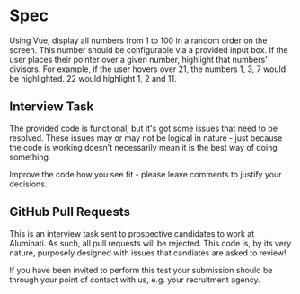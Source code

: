 # Spec

Using Vue, display all numbers from 1 to 100 in a random order on the screen. This number should be configurable via a provided input box. If the user places their pointer over a given number, highlight that numbers' divisors. For example, if the user hovers over 21, the numbers 1, 3, 7 would be highlighted. 22 would highlight 1, 2 and 11.

## Interview Task

The provided code is functional, but it's got some issues that need to be resolved. These issues may or may not be logical in nature - just because the code is working doesn't necessarily mean it is the best way of doing something.

Improve the code how you see fit - please leave comments to justify your decisions.

## GitHub Pull Requests

This is an interview task sent to prospective candidates to work at Aluminati. As such, all pull requests will be rejected. This code is, by its very nature, purposely designed with issues that candiates are asked to review!

If you have been invited to perform this test your submission should be through your point of contact with us, e.g. your recruitment agency.
